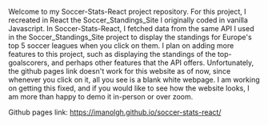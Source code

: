 Welcome to my Soccer-Stats-React project repository.  For this project, I recreated in React the Soccer_Standings_Site I originally coded in vanilla Javascript.  In Soccer-Stats-React, I fetched data from the same API I used in the Soccer_Standings_Site project to display the standings for Europe's top 5 soccer leagues when you click on them.  I plan on adding more features to this project, such as displaying the standings of the top-goalscorers, and perhaps other features that the API offers.  Unfortunately, the github pages link doesn't work for this website as of now, since whenever you click on it, all you see is a blank white webpage.  I am working on getting this fixed, and if you would like to see how the website looks, I am more than happy to demo it in-person or over zoom.

Github pages link: https://imanolgh.github.io/soccer-stats-react/